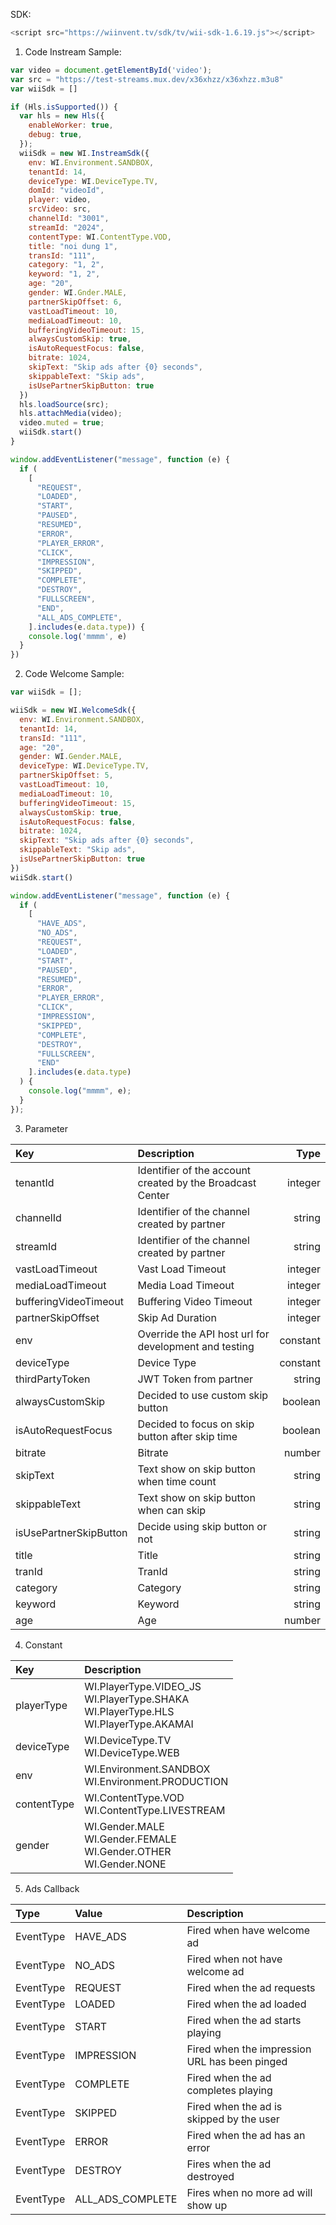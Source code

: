 SDK:

````javascript
<script src="https://wiinvent.tv/sdk/tv/wii-sdk-1.6.19.js"></script>
````

1. Code Instream Sample:

```javascript
var video = document.getElementById('video');
var src = "https://test-streams.mux.dev/x36xhzz/x36xhzz.m3u8"
var wiiSdk = []

if (Hls.isSupported()) {
  var hls = new Hls({
    enableWorker: true,
    debug: true,
  });
  wiiSdk = new WI.InstreamSdk({
    env: WI.Environment.SANDBOX,
    tenantId: 14,
    deviceType: WI.DeviceType.TV,
    domId: "videoId",
    player: video,
    srcVideo: src,
    channelId: "3001",
    streamId: "2024",
    contentType: WI.ContentType.VOD,
    title: "noi dung 1",
    transId: "111",
    category: "1, 2",
    keyword: "1, 2",
    age: "20",
    gender: WI.Gnder.MALE,
    partnerSkipOffset: 6,
    vastLoadTimeout: 10,
    mediaLoadTimeout: 10,
    bufferingVideoTimeout: 15,
    alwaysCustomSkip: true,
    isAutoRequestFocus: false,
    bitrate: 1024,
    skipText: "Skip ads after {0} seconds",
    skippableText: "Skip ads",
    isUsePartnerSkipButton: true
  })
  hls.loadSource(src);
  hls.attachMedia(video);
  video.muted = true;
  wiiSdk.start()
}

window.addEventListener("message", function (e) {
  if (
    [
      "REQUEST",
      "LOADED",
      "START",
      "PAUSED",
      "RESUMED",
      "ERROR",
      "PLAYER_ERROR",
      "CLICK",
      "IMPRESSION",
      "SKIPPED",
      "COMPLETE",
      "DESTROY",
      "FULLSCREEN",
      "END",
      "ALL_ADS_COMPLETE",
    ].includes(e.data.type)) {
    console.log('mmmm', e)
  }
})

```
2. Code Welcome Sample:

```javascript
var wiiSdk = [];

wiiSdk = new WI.WelcomeSdk({
  env: WI.Environment.SANDBOX,
  tenantId: 14,
  transId: "111",
  age: "20",
  gender: WI.Gender.MALE,  
  deviceType: WI.DeviceType.TV,
  partnerSkipOffset: 5,
  vastLoadTimeout: 10,
  mediaLoadTimeout: 10,
  bufferingVideoTimeout: 15,
  alwaysCustomSkip: true,
  isAutoRequestFocus: false,
  bitrate: 1024,
  skipText: "Skip ads after {0} seconds",
  skippableText: "Skip ads",
  isUsePartnerSkipButton: true
})
wiiSdk.start()

window.addEventListener("message", function (e) {
  if (
    [
      "HAVE_ADS",
      "NO_ADS",
      "REQUEST",
      "LOADED",
      "START",
      "PAUSED",
      "RESUMED",
      "ERROR",
      "PLAYER_ERROR",
      "CLICK",
      "IMPRESSION",
      "SKIPPED",
      "COMPLETE",
      "DESTROY",
      "FULLSCREEN",
      "END"
    ].includes(e.data.type)
  ) {
    console.log("mmmm", e);
  }
});

```
3. Parameter

| Key                     | Description                                               |     Type |
|:------------------------|:----------------------------------------------------------|---------:|
| tenantId                | Identifier of the account created by the Broadcast Center |  integer |
| channelId               | Identifier of the channel created by partner              |   string |
| streamId                | Identifier of the channel created by partner              |   string |
| vastLoadTimeout         | Vast Load Timeout                                         |  integer |
| mediaLoadTimeout        | Media Load Timeout                                        |  integer |
| bufferingVideoTimeout   | Buffering Video Timeout                                   |  integer |                                  
| partnerSkipOffset       | Skip Ad Duration                                          |  integer |                                  
| env                     | Override the API host url for development and testing     | constant |
| deviceType              | Device Type                                               | constant |
| thirdPartyToken         | JWT Token from partner                                    |   string |
| alwaysCustomSkip        | Decided to use custom skip button                         |  boolean |
| isAutoRequestFocus      | Decided to focus on skip button after skip time           |  boolean |
| bitrate                 | Bitrate                                                   |   number |
| skipText                | Text show on skip button when time count                  |   string |
| skippableText           | Text show on skip button when can skip                    |   string |
| isUsePartnerSkipButton  | Decide using skip button or not                           |   string |
| title                   | Title                                                     |   string |
| tranId                  | TranId                                                    |   string |
| category                | Category                                                  |   string |
| keyword                 | Keyword                                                   |   string |
| age                     | Age                                                       |   number |

4. Constant

| Key         | Description                                                                                      |     
|:------------|:-------------------------------------------------------------------------------------------------|
| playerType  | WI.PlayerType.VIDEO_JS <br> WI.PlayerType.SHAKA <br> WI.PlayerType.HLS <br/>WI.PlayerType.AKAMAI |  
| deviceType  | WI.DeviceType.TV <br/> WI.DeviceType.WEB                                                         |  
| env         | WI.Environment.SANDBOX <br/> WI.Environment.PRODUCTION                                           |   
| contentType | WI.ContentType.VOD <br/>WI.ContentType.LIVESTREAM                                                | 
| gender      | WI.Gender.MALE <br/>WI.Gender.FEMALE <br/>WI.Gender.OTHER <br/>WI.Gender.NONE                    | 

5. Ads Callback

| Type      | Value            | Description                                   |
|:----------|:-----------------|:----------------------------------------------|
| EventType | HAVE_ADS         | Fired when have welcome ad                    |
| EventType | NO_ADS           | Fired when not have welcome ad                |
| EventType | REQUEST          | Fired when the ad requests                    |
| EventType | LOADED           | Fired when the ad loaded                      |
| EventType | START            | Fired when the ad starts playing              |
| EventType | IMPRESSION       | Fired when the impression URL has been pinged |
| EventType | COMPLETE         | Fired when the ad completes playing           |
| EventType | SKIPPED          | Fired when the ad is skipped by the user      |
| EventType | ERROR            | Fired when the ad has an error                |
| EventType | DESTROY          | Fires when the ad destroyed                   |
| EventType | ALL_ADS_COMPLETE | Fires when no more ad will show up            |

